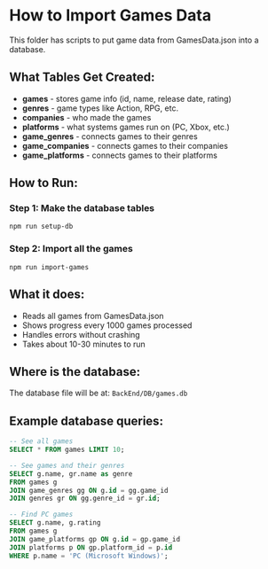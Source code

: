 # How to Import Games Data

This folder has scripts to put game data from GamesData.json into a database.

## What Tables Get Created:
- **games** - stores game info (id, name, release date, rating)
- **genres** - game types like Action, RPG, etc.
- **companies** - who made the games
- **platforms** - what systems games run on (PC, Xbox, etc.)
- **game_genres** - connects games to their genres
- **game_companies** - connects games to their companies  
- **game_platforms** - connects games to their platforms

## How to Run:

### Step 1: Make the database tables
```
npm run setup-db
```

### Step 2: Import all the games
```  
npm run import-games
```

## What it does:

- Reads all games from GamesData.json 
- Shows progress every 1000 games processed
- Handles errors without crashing
- Takes about 10-30 minutes to run

## Where is the database:

The database file will be at: `BackEnd/DB/games.db`

## Example database queries:

```sql
-- See all games
SELECT * FROM games LIMIT 10;

-- See games and their genres  
SELECT g.name, gr.name as genre
FROM games g
JOIN game_genres gg ON g.id = gg.game_id
JOIN genres gr ON gg.genre_id = gr.id;

-- Find PC games
SELECT g.name, g.rating
FROM games g
JOIN game_platforms gp ON g.id = gp.game_id  
JOIN platforms p ON gp.platform_id = p.id
WHERE p.name = 'PC (Microsoft Windows)';
```




